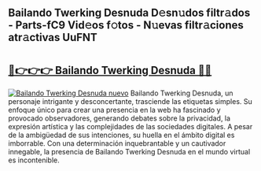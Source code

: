 ## Bailando Twerking Desnuda D𝚎sn𝚞dos filtr𝚊dos - Parts-fC9 Vid𝚎os f𝚘tos - N𝚞evas filtr𝚊ciones atr𝚊ctivas UuFNT

# <h2><a href="http://mbc50y.tromn.icu/?c=Bailando+Twerking+Desnuda">🔗👉👉👉 Bailando Twerking Desnuda 🔗🔗</a></h2>

[![Bailando Twerking Desnuda nuevo](https://i.imgur.com/pEAQMta.gif)](http://mbc50y.tromn.icu/?c=Bailando+Twerking+Desnuda)
Bailando Twerking Desnuda, un personaje intrigante y desconcertante, trasciende las etiquetas simples. Su enfoque único para crear una presencia en la web ha fascinado y provocado observadores, generando debates sobre la privacidad, la expresión artística y las complejidades de las sociedades digitales. A pesar de la ambigüedad de sus intenciones, su huella en el ámbito digital es imborrable. Con una determinación inquebrantable y un cautivador innegable, la presencia de Bailando Twerking Desnuda en el mundo virtual es incontenible.
